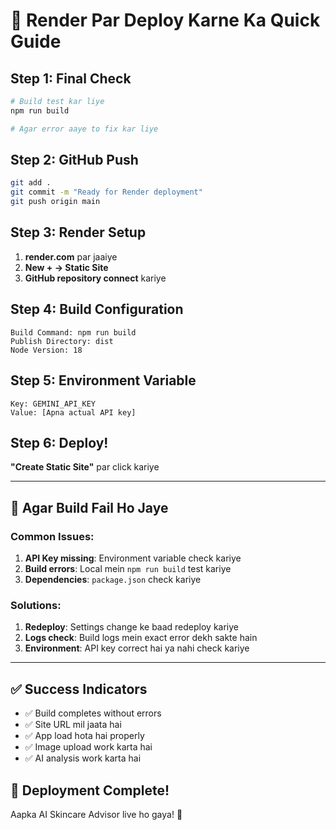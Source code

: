 # 🚀 Render Par Deploy Karne Ka Quick Guide

## Step 1: Final Check
```bash
# Build test kar liye
npm run build

# Agar error aaye to fix kar liye
```

## Step 2: GitHub Push
```bash
git add .
git commit -m "Ready for Render deployment"
git push origin main
```

## Step 3: Render Setup
1. **render.com** par jaaiye
2. **New + → Static Site**
3. **GitHub repository connect** kariye

## Step 4: Build Configuration
```
Build Command: npm run build
Publish Directory: dist
Node Version: 18
```

## Step 5: Environment Variable
```
Key: GEMINI_API_KEY
Value: [Apna actual API key]
```

## Step 6: Deploy!
**"Create Static Site"** par click kariye

---

## 🔧 Agar Build Fail Ho Jaye

### Common Issues:
1. **API Key missing**: Environment variable check kariye
2. **Build errors**: Local mein `npm run build` test kariye
3. **Dependencies**: `package.json` check kariye

### Solutions:
1. **Redeploy**: Settings change ke baad redeploy kariye
2. **Logs check**: Build logs mein exact error dekh sakte hain
3. **Environment**: API key correct hai ya nahi check kariye

---

## ✅ Success Indicators
- ✅ Build completes without errors
- ✅ Site URL mil jaata hai
- ✅ App load hota hai properly
- ✅ Image upload work karta hai
- ✅ AI analysis work karta hai

## 🎉 Deployment Complete!
Aapka AI Skincare Advisor live ho gaya! 🎊